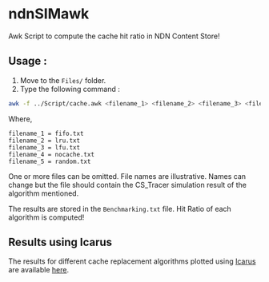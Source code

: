 # ndnSIMawk
Awk Script to compute the cache hit ratio in NDN Content Store!

## Usage :

1. Move to the ```Files/``` folder.
2. Type the following command : 
```bash
awk -f ../Script/cache.awk <filename_1> <filename_2> <filename_3> <filename_4> <filename_5>
```
Where,
```
filename_1 = fifo.txt
filename_2 = lru.txt
filename_3 = lfu.txt
filename_4 = nocache.txt
filename_5 = random.txt
```
One or more files can be omitted. File names are illustrative. Names can change but the file should contain the CS_Tracer simulation result of the algorithm mentioned.

The results are stored in the ```Benchmarking.txt``` file. Hit Ratio of each algorithm is computed!



## Results using Icarus

The results for different cache replacement algorithms plotted using [Icarus](https://icarus-sim.github.io/) are available [here](https://github.com/cjamadagni/Icarus_scripts).
